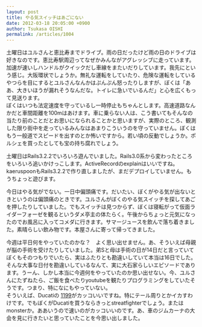 ```yaml
---
layout: post
title: やる気スイッチはあごにない
date: 2012-03-18 20:05:00 +0900
author: Tsukasa OISHI
permalink: /articles/1004
---
```



土曜日はユルさんと恵比寿までドライブ。雨の日だったけど雨の日のドライブは好きなのです。恵比寿駅周辺ってなぜかみんながアグレッシブに走っています。加速が速いしハンドルがクイックだし車線をまたいだりしています。我先にという感じ。大阪環状でしょうか。無礼な運転をしていたり、危険な運転をしているやつらを目にするとユルさんなんかはぷんぷん怒ったりしますが、ぼくは「ああ、大きいほうが漏れそうなんだな。トイレに急いでいるんだ」と心を広くもって見送ります。  
ぼくはいつも法定速度を守っているし一時停止もちゃんとします。高速道路なんかだと車間距離を100mはあけます。車に乗らない人は、こう書いてもそんなの当たり前のことだとお思いになられることかと思いますが、実際のところ、観測した限り街中を走っているみんなはあまりこういうのを守っていません。ぼくはもう一般道でスピードを出すのとか怖いですから。若い頃の反動でしょうか。ポルシェを買ったとしても宝の持ち腐れでしょう。  

土曜日はRails3.2.2でいろいろ遊んでいました。Rails3.0系から変わったところをいろいろ追いかけっこします。ActiveRecordのexplainはいいですね。kaeruspoonもRails3.2.2で作り直しましたが、まだデプロイしていません。もうちょっと遊びます。  

今日はやる気がでない。一日中偏頭痛です。だいたい、ぼくがやる気が出ないときというのは偏頭痛のときです。ユルさんがぼくのやる気スイッチを探してあごを押したりしていました。でもスイッチは見つからず、ぼくは寝転がって仮面ライダーフォーゼを観るというダメ亭主の体たらく。午後からちょっと元気になったのでお風呂に入ってコメダに行きます。サマージュースを飲んで落ち着きました。素晴らしい飲み物です。本屋さんに寄って帰ってきました。  

今週は平日何をやっていたのかな？　よく思い出せません。あ、そういえば母親が脳の手術を受けたりしていました。弟Sと母は手術の日が14日だと言っていてぼくもそのつもりでいたら、実はふたりとも勘違いしていて本当は16日でした。そんな大事な日付を勘違いしているなんて、実に大石家らしいエピソードであります。うーん、しかし本当に今週何をやっていたのか思い出せない。今、ユルさんにたずねたら、ご飯を食べたりyoutubeを観たりプログラミングをしていたそうです。つまり、特になにもやっていない。  
そういえば、Ducatiの [1199](http://www.ducati.co.jp/bikes/superbike/1199_panigale/index.do)がカッコいいですね。特にテール周りとかイカすわけです。でもぼくがDucatiを買うならきっとstreatfighterでしょう。またはmonsterか。ああいうので速いのがカッコいいのです。あ、車のジムカーナの大会を見に行きたいと思っていたことを今思い出しました。  

